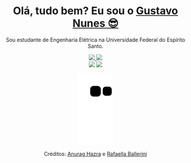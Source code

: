<div>
  
  <h1 align="center">
    Olá, tudo bem? Eu sou o 
    <a href="https://www.linkedin.com/in/gustavonlopes/">Gustavo Nunes 😎</a>
  </h1>
  
  <p align="center">
    Sou estudante de Engenharia Elétrica na Universidade Federal do Espírito Santo. 
  </p>
  
</div>

<div align="center">
  <a href="https://github.com/guxtaavo">
    <picture>
  <source
    srcset="https://github-readme-stats.vercel.app/api?username=guxtaavo&show_icons=true&theme=dark"
    media="(prefers-color-scheme: dark)"
  />
  <img src="https://github-readme-stats.vercel.app/api?username=guxtaavo&show_icons=true" />
</picture>
    <img height="150em" src="https://github-readme-stats.vercel.app/api/top-langs/?username=guxtaavo&theme=dracula&hide_border=false&&layout=compact"/>
  </a>
</div>

<div align="center">
  <a href="https://www.linkedin.com/in/gustavonlopes/" target="_blank"><img src="https://img.shields.io/badge/-LinkedIn-%230077B5?style=for-the-badge&logo=linkedin&logoColor=white" target="_blank"></a> 
  <a href="mailto:gustaavo.nunesdev@gmail.com"><img src="https://img.shields.io/badge/-Gmail-%23333?style=for-the-badge&logo=gmail&logoColor=white" target="_blank"></a>
</div>

<div align="center">

  ![Snake animation](https://github.com/guxtaavo/guxtaavo/blob/output/github-contribution-grid-snake.svg)
  
</div>

<div align="center">
  <p>Créditos: <a href="https://github.com/anuraghazra/github-readme-stats">Anurag Hazra</a> e <a href="https://github.com/rafaballerini">Rafaella Ballerini</a></p>
</div>

